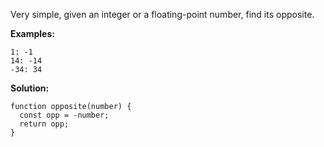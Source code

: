 Very simple, given an integer or a floating-point number, find its opposite.

**Examples:**
```
1: -1
14: -14
-34: 34
```
**Solution:**
```
function opposite(number) {
  const opp = -number;
  return opp;
}
```